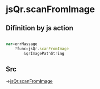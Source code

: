 # jsQr.scanFromImage

## Difinition by js action

```js.js

var=errMassage
	?func=jsQr.scanFromImage
		&qrImagePathString
```

## Src

->[jsQr.scanFromImage](https://github.com/puutaro/CommandClick/blob/master/app/src/main/java/com/puutaro/commandclick/fragment_lib/terminal_fragment/js_interface/qr/JsQr.kt#L89)


